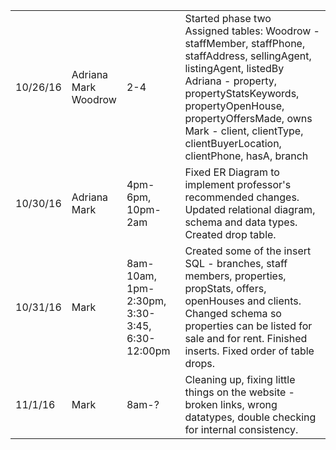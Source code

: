 <table>
<tr>
<td>10/26/16</td>
<td>Adriana<br />Mark<br />Woodrow</td>
<td>2-4</td>
<td>
  Started phase two<br>
  Assigned tables:
  Woodrow - staffMember, staffPhone, staffAddress, sellingAgent, listingAgent, listedBy<br>
  Adriana - property, propertyStatsKeywords, propertyOpenHouse, propertyOffersMade, owns<br>
  Mark - client, clientType, clientBuyerLocation, clientPhone, hasA, branch
</td>
</tr>
<tr>
<td>10/30/16</td>
<td>Adriana<br />Mark<br /></td>
<td>4pm-6pm, 10pm-2am</td>
<td>
  Fixed ER Diagram to implement professor's recommended changes.  Updated relational diagram, schema and data types.  Created drop table.
</td>
</tr>
<tr>
<td>10/31/16</td>
<td>Mark<br /></td>
<td>8am-10am, 1pm-2:30pm, 3:30-3:45, 6:30-12:00pm</td>
<td>
  Created some of the insert SQL - branches, staff members, properties, propStats, offers, openHouses and clients.  Changed schema so properties can be listed for sale and for rent.  Finished inserts.  Fixed order of table drops.
</td>
</tr>
<tr>
<td>11/1/16</td>
<td>Mark<br /></td>
<td>8am-?</td>
<td>
  Cleaning up, fixing little things on the website - broken links, wrong datatypes, double checking for internal consistency.
</td>
</tr>
</table>
